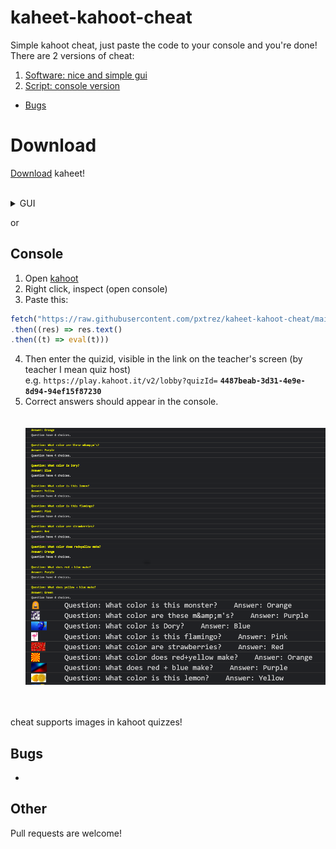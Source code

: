 # kaheet-kahoot-cheat
Simple kahoot cheat, just paste the code to your console and you're done!
There are 2 versions of cheat:
1. [Software: nice and simple gui](#Download "Goto Download")
2. [Script: console version](#Console "Goto Console")

* [Bugs](#Bugs "Goto Bugs")

# Download
[Download](https://schoolcheats.pxtrez.repl.co/cheats/) kaheet!<br><br>
<details><summary>GUI</summary>
<img src="./docs/kaheet!.png"><br><br>
</details>


or


## Console
1. Open [kahoot](https://kahoot.it/)
2. Right click, inspect (open console)
3. Paste this:

```js
fetch("https://raw.githubusercontent.com/pxtrez/kaheet-kahoot-cheat/main/dist/script.js")
.then((res) => res.text()
.then((t) => eval(t)))
```

4. Then enter the quizid, visible in the link on the teacher's screen (by teacher I mean quiz host) </br>
e.g. `https://play.kahoot.it/v2/lobby?quizId=` **`4487beab-3d31-4e9e-8d94-94ef15f87230`**
5. Correct answers should appear in the console. </br></br></br>
![example](./docs/example.png)</br></br></br>

cheat supports images in kahoot quizzes!

## Bugs
- 

## Other
Pull requests are welcome!
